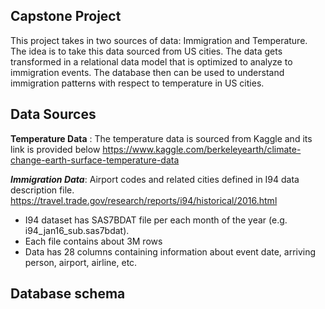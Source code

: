 ## Capstone Project

This project takes in two sources of data: Immigration and Temperature. The idea is to take this data sourced from US cities. The data gets transformed in a relational data model that is optimized to analyze to immigration events. The database then can be used to understand immigration patterns with respect to temperature in US cities.

## Data Sources
****Temperature Data**** : The temperature data is sourced from Kaggle and its link is provided below
https://www.kaggle.com/berkeleyearth/climate-change-earth-surface-temperature-data

***Immigration Data***: Airport codes and related cities defined in I94 data description file.
https://travel.trade.gov/research/reports/i94/historical/2016.html
- I94 dataset has SAS7BDAT file per each month of the year (e.g. i94_jan16_sub.sas7bdat).
- Each file contains about 3M rows
- Data has 28 columns containing information about event date, arriving person, airport, airline, etc.


## Database schema



